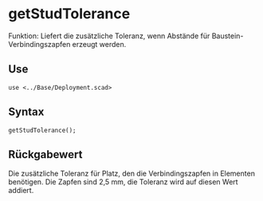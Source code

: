 # getStudTolerance

Funktion: Liefert die zusätzliche Toleranz, wenn Abstände für Baustein-Verbindingszapfen erzeugt werden.

## Use
```
use <../Base/Deployment.scad>
```

## Syntax
```
getStudTolerance();
```

## Rückgabewert
Die zusätzliche Toleranz für Platz, den die Verbindingszapfen in Elementen benötigen. Die Zapfen sind 2,5 mm, die Toleranz wird auf diesen Wert addiert.

